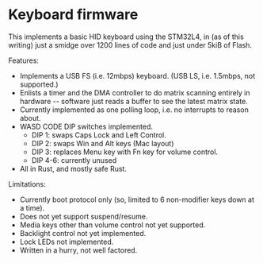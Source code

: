 # Keyboard firmware

This implements a basic HID keyboard using the STM32L4, in (as of this writing)
just a smidge over 1200 lines of code and just under 5kiB of Flash.

Features:

- Implements a USB FS (i.e. 12mbps) keyboard. (USB LS, i.e. 1.5mbps, not
  supported.)
- Enlists a timer and the DMA controller to do matrix scanning entirely in
  hardware -- software just reads a buffer to see the latest matrix state.
- Currently implemented as one polling loop, i.e. no interrupts to reason about.
- WASD CODE DIP switches implemented.
  - DIP 1: swaps Caps Lock and Left Control.
  - DIP 2: swaps Win and Alt keys (Mac layout)
  - DIP 3: replaces Menu key with Fn key for volume control.
  - DIP 4-6: currently unused
- All in Rust, and mostly safe Rust.

Limitations:

- Currently boot protocol only (so, limited to 6 non-modifier keys down at a
  time).
- Does not yet support suspend/resume.
- Media keys other than volume control not yet supported.
- Backlight control not yet implemented.
- Lock LEDs not implemented.
- Written in a hurry, not well factored.
